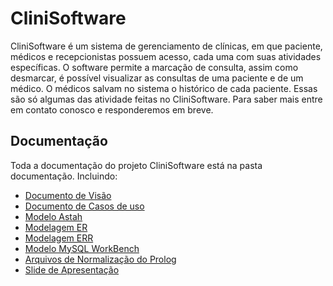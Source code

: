 <h1>CliniSoftware</h1>
<p>CliniSoftware é um sistema de gerenciamento de clínicas, em que paciente, médicos e recepcionistas possuem acesso, cada uma com suas atividades específicas. O software permite a marcação de consulta, assim como desmarcar, é possível visualizar as consultas de uma paciente e de um médico. O médicos salvam no sistema o histórico de cada paciente. Essas são só algumas das atividade feitas no CliniSoftware. Para saber mais entre em contato conosco e responderemos em breve.
</p>
<h2 id='teste'>Documentação</h2>
<p>Toda a documentação do projeto CliniSoftware está na pasta documentação. Incluindo: </p>
<ul>
	<li><a href="https://github.com/rodrigondec/CliniSoftware/blob/master/documenta%C3%A7%C3%A3o/Vis%C3%A3o.pdf" target='_blank'>Documento de Visão</a></li>
	<li><a href="https://github.com/rodrigondec/CliniSoftware/blob/master/documenta%C3%A7%C3%A3o/CasosdeUso.pdf" target='_blank'>Documento de Casos de uso</a></li>
	<li><a href="https://github.com/rodrigondec/CliniSoftware/blob/master/documenta%C3%A7%C3%A3o/Diagrama%20de%20Casos%20de%20Uso.png" target='_blank'>Modelo Astah</a></li>
	<li><a href="https://github.com/rodrigondec/CliniSoftware/blob/master/documenta%C3%A7%C3%A3o/Modelagem%20ER%20CliniSoftware.png" target='_blank'>Modelagem ER</a></li>
	<li><a href="https://github.com/rodrigondec/CliniSoftware/blob/master/documenta%C3%A7%C3%A3o/Modelagem%20ER%20(WorkBench).png" target='_blank'>Modelagem ERR</a></li>
	<li><a href="https://github.com/rodrigondec/CliniSoftware/blob/master/documenta%C3%A7%C3%A3o/Modelo%20Projeto.mwb" target='_blank'>Modelo MySQL WorkBench</a></li>
	<li><a href="https://github.com/rodrigondec/CliniSoftware/tree/master/documenta%C3%A7%C3%A3o/Normaliza%C3%A7%C3%A3o%20-%20Prolog" target='_blank'>Arquivos de Normalização do Prolog</a></li>
	<li><a href="https://github.com/rodrigondec/CliniSoftware/blob/master/documenta%C3%A7%C3%A3o/CliniSoftware.pdf" target='_blank'>Slide de Apresentação</a></li>
</ul>
